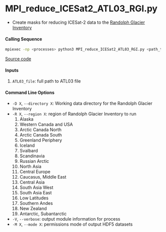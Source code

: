 MPI_reduce_ICESat2_ATL03_RGI.py
===============================

- Create masks for reducing ICESat-2 data to the [Randolph Glacier Inventory](https://www.glims.org/RGI/rgi60_dl.html)  

#### Calling Sequence
```bash
mpiexec -np <processes> python3 MPI_reduce_ICESat2_ATL03_RGI.py <path_to_ATL03_file>
```
[Source code](https://github.com/tsutterley/read-ICESat-2/blob/main/scripts/MPI_reduce_ICESat2_ATL03_RGI.py)  

#### Inputs
1. `ATL03_file`: full path to ATL03 file  

#### Command Line Options
- `-D X`, `--directory X`: Working data directory for the Randolph Glacier Inventory
- `-R X`, `--region X`: region of Randolph Glacier Inventory to run
    1. Alaska
    2. Western Canada and USA
    3. Arctic Canada North
    4. Arctic Canada South
    5. Greenland Periphery
    6. Iceland
    7. Svalbard
    8. Scandinavia
    9. Russian Arctic
    10. North Asia
    11. Central Europe
    12. Caucasus, Middle East
    13. Central Asia
    14. South Asia West
    15. South Asia East
    16. Low Latitudes
    17. Southern Andes
    18. New Zealand
    19. Antarctic, Subantarctic
- `-V`, `--verbose`: output module information for process  
- `-M X`, `--mode X`: permissions mode of output HDF5 datasets  
